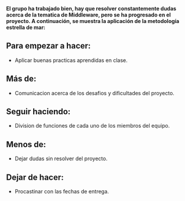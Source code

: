 **El grupo ha trabajado bien, hay que resolver constantemente dudas acerca de la tematica de Middleware, pero se ha progresado en el proyecto. A continuación, se muestra la aplicación de la metodología estrella de mar:**

## Para empezar a hacer:
* Aplicar buenas practicas aprendidas en clase.
## Más de:
* Comunicacion acerca de los desafios y dificultades del proyecto.
## Seguir haciendo:
* Division de funciones de cada uno de los miembros del equipo.
## Menos de:
* Dejar dudas sin resolver del proyecto.
## Dejar de hacer:
* Procastinar con las fechas de entrega.